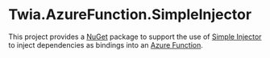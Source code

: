 # Twia.AzureFunction.SimpleInjector

This project provides a [NuGet](https://www.nuget.org/) package to support the use of [Simple Injector](https://simpleinjector.org) to inject dependencies as bindings into an [Azure Function](https://azure.microsoft.com/services/functions/).